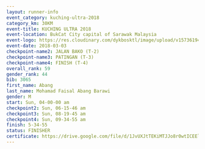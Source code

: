 ```yaml
--- 
layout: runner-info 
event_category: kuching-ultra-2018 
category_km: 30KM 
event-title: KUCHING ULTRA 2018 
event-location: BukCat City capital of Sarawak Malaysia 
event-logo: https://res.cloudinary.com/dykbosktl/image/upload/v1573619473/Logo/kuching-ultra-2018-logo_tlpvm5.png 
event-date: 2018-03-03 
checkpoint-name2: JALAN BAKO (T-2) 
checkpoint-name3: PATINGAN (T-3) 
checkpoint-name4: FINISH (T-4) 
overall_rank: 59
gender_rank: 44
bib: 3065
first_name: Abang
last_name: Mohamad Faisal Abang Barawi
gender: M
start: Sun, 04-00-00 am
checkpoint2: Sun, 06-15-46 am
checkpoint3: Sun, 08-19-45 am
checkpoint4: Sun, 09-34-55 am
finish: 5-34-55
status: FINISHER
certificate: https://drive.google.com/file/d/1JvUXJtTEKiMTJJo8r0wtICEElOIH5B7v/view?usp=sharing
--- 
```

